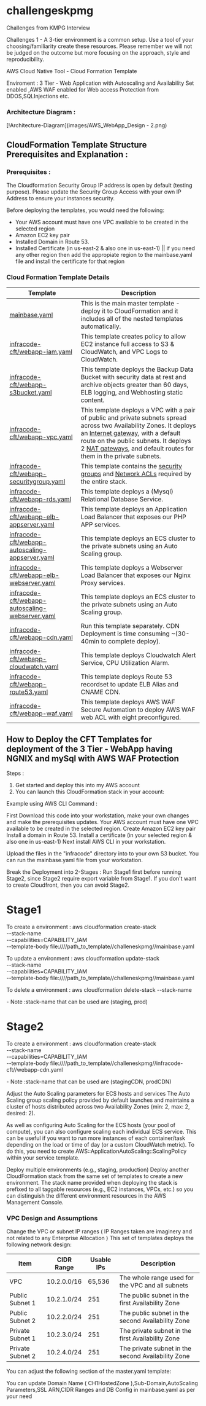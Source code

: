# challengeskpmg
Challenges from KMPG Interview

Challenges 1 - A 3-tier environment is a common setup. Use a tool of your choosing/familiarity create these resources. Please remember we will not be judged on the outcome but more focusing on the approach, style and reproducibility.

AWS Cloud Native Tool - Cloud Formation Template 

Enviroment : 3 Tier - Web Application with Autoscaling and Availability Set enabled ,AWS WAF enabled for Web access Protection from DDOS,SQLInjections etc.

### Architecture Diagram :
[!Architecture-Diagram](images/AWS_WebApp_Design - 2.png)

## CloudFormation Template Structure Prerequisites and Explanation :

### Prerequisites :

The Cloudformation Security Group IP address is open by default (testing purpose). Please update the Security Group Access with your own IP Address to ensure your instances security.

Before deploying the templates, you would need the following:

- Your AWS account must have one VPC available to be created in the selected region
- Amazon EC2 key pair
- Installed Domain in Route 53.
- Installed Certificate (in us-east-2 & also one in us-east-1) || if you need any other region then add the appropiate region to the mainbase.yaml file and install the certificate for that region

### Cloud Formation Template Details

| Template | Description |
| --- | --- | 
| [mainbase.yaml](mainbase.yaml) | This is the main master template - deploy it to CloudFormation and it includes all of the nested templates automatically. |
| [infracode-cft/webapp-iam.yaml](infracode-cft/webapp-iam.yaml) | This template creates policy to allow EC2 instance full access to S3 & CloudWatch, and VPC Logs to CloudWatch. |
| [infracode-cft/webapp-s3bucket.yaml](infracode-cft/webapp-s3bucket.yaml) | This template deploys the Backup Data Bucket with security data at rest and archive objects greater than 60 days, ELB logging, and Webhosting static content. |
| [infracode-cft/webapp-vpc.yaml](infracode-cft/webapp-vpc.yaml) | This template deploys a VPC with a pair of public and private subnets spread across two Availability Zones. It deploys an [Internet gateway](http://docs.aws.amazon.com/AmazonVPC/latest/UserGuide/VPC_Internet_Gateway.html), with a default route on the public subnets. It deploys 2 [NAT gateways](http://docs.aws.amazon.com/AmazonVPC/latest/UserGuide/vpc-nat-comparison.html), and default routes for them in the private subnets. |
| [infracode-cft/webapp-securitygroup.yaml](infracode-cft/webapp-securitygroup.yaml) | This template contains the [security groups](http://docs.aws.amazon.com/AmazonVPC/latest/UserGuide/VPC_SecurityGroups.html) and [Network ACLs](http://docs.aws.amazon.com/AmazonVPC/latest/UserGuide/VPC_ACLs.html) required by the entire stack. |
| [infracode-cft/webapp-rds.yaml](infracode-cft/webapp-rds.yaml) | This template deploys a (Mysql) Relational Database Service. |
| [infracode-cft/webapp-elb-appserver.yaml](infracode-cft/webapp-elb-appserver.yaml) | This template deploys an Application Load Balancer that exposes our PHP APP services. |
| [infracode-cft/webapp-autoscaling-appserver.yaml](infracode-cft/webapp-autoscaling-appserver.yaml) |This template deploys an ECS cluster to the private subnets using an Auto Scaling group. |
| [infracode-cft/webapp-elb-webserver.yaml](infracode-cft/webapp-elb-webserver.yaml) | This template deploys a Webserver Load Balancer that exposes our Nginx Proxy services. |
| [infracode-cft/webapp-autoscaling-webserver.yaml](infracode-cft/webapp-autoscaling-webserver.yaml) | This template deploys an ECS cluster to the private subnets using an Auto Scaling group. |
| [infracode-cft/webapp-cdn.yaml](infracode-cft/webapp-cdn.yaml) | Run this template separately. CDN Deployment is time consuming ~(30-40min to complete deploy). |
| [infracode-cft/webapp-cloudwatch.yaml](infracode-cft/webapp-cloudwatch.yaml) | This template deploys Cloudwatch Alert Service, CPU Utilization Alarm. |
| [infracode-cft/webapp-route53.yaml](infracode-cft/webapp-route53.yaml) | This template deploys Route 53 recordset to update ELB Alias and CNAME CDN. |
| [infracode-cft/webapp-waf.yaml](infracode-cft/webapp-waf.yaml) | This template deploys AWS WAF Secure Automation to deploy AWS WAF web ACL with eight preconfigured. |

## How to Deploy the CFT Templates for deployment of the 3 Tier - WebApp having NGNIX and mySql with AWS WAF Protection

Steps :

1. Get started and deploy this into my AWS account
2. You can launch this CloudFormation stack in your account:

Example using AWS CLI Command :

First Download this code into your workstation, make your own changes and make the prerequisites updates.
Your AWS account must have one VPC available to be created in the selected region.
Create Amazon EC2 key pair
Install a domain in Route 53.
Install a certificate (in your selected region & also one in us-east-1)
Next install AWS CLI in your workstation.

Upload the files in the "infracode" directory into to your own S3 bucket.
You can run the mainbase.yaml file from your workstation.

Break the Deployment into 2-Stages : 
Run Stage1 first before running Stage2, since Stage2 require export variable from Stage1. If you don't want to create Cloudfront, then you can avoid Stage2.

Stage1
===========================
To create a environment :
aws cloudformation create-stack \
--stack-name <env> \
--capabilities=CAPABILITY_IAM \
--template-body file:////path_to_template//challeneskpmg//mainbase.yaml

To update a environment :
aws cloudformation update-stack \
--stack-name <env> \
--capabilities=CAPABILITY_IAM \
--template-body file:////path_to_template//challeneskpmg//mainbase.yaml

To delete a environment :
aws cloudformation delete-stack --stack-name <env>

<env> - Note :stack-name that can be used are (staging, prod)


Stage2
===========================
To create a environment :
aws cloudformation create-stack \
--stack-name <envCDN> \
--capabilities=CAPABILITY_IAM \
--template-body file:////path_to_template//challeneskpmg//infracode-cft//webapp-cdn.yaml

<envCDN> - Note :stack-name that can be used are (stagingCDN, prodCDN)

Adjust the Auto Scaling parameters for ECS hosts and services
The Auto Scaling group scaling policy provided by default launches and maintains a cluster of hosts distributed across two Availability Zones (min: 2, max: 2, desired: 2).

As well as configuring Auto Scaling for the ECS hosts (your pool of compute), you can also configure scaling each individual ECS service. This can be useful if you want to run more instances of each container/task depending on the load or time of day (or a custom CloudWatch metric). To do this, you need to create AWS::ApplicationAutoScaling::ScalingPolicy within your service template.

Deploy multiple environments (e.g., staging, production)
Deploy another CloudFormation stack from the same set of templates to create a new environment. The stack name provided when deploying the stack is prefixed to all taggable resources (e.g., EC2 instances, VPCs, etc.) so you can distinguish the different environment resources in the AWS Management Console.
  
### VPC Design and Assumptions

Change the VPC or subnet IP ranges ( IP Ranges taken are imaginery and not related to any Enterprise Allocation ) 
This set of templates deploys the following network design:

| Item | CIDR Range | Usable IPs | Description |
| --- | --- | --- | --- |
| VPC | 10.2.0.0/16 | 65,536 | The whole range used for the VPC and all subnets |
| Public Subnet 1 | 10.2.1.0/24 | 251 | The public subnet in the first Availability Zone |
| Public Subnet 2 | 10.2.2.0/24 | 251 | The public subnet in the second Availability Zone |
| Private Subnet 1 | 10.2.3.0/24 | 251 | The private subnet in the first Availability Zone |
| Private Subnet 2 | 10.2.4.0/24 | 251 | The private subnet in the second Availability Zone |

You can adjust the following section of the master.yaml template:

You can update Domain Name ( CH1HostedZone ),Sub-Domain,AutoScaling Parameters,SSL ARN,CIDR Ranges and DB Config in mainbase.yaml as per your need

